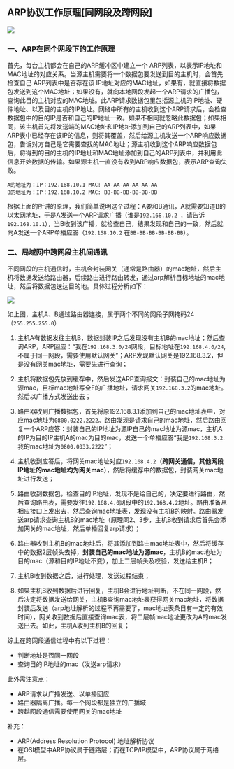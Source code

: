 ## ARP协议工作原理[同网段及跨网段]

![](https://img3.doubanio.com/view/photo/l/public/p2535457505.jpg)

### 一、ARP在同个网段下的工作原理

首先，每台主机都会在自己的ARP缓冲区中建立一个 ARP列表，以表示IP地址和MAC地址的对应关系。当源主机需要将一个数据包要发送到目的主机时，会首先检查自己 ARP列表中是否存在该 IP地址对应的MAC地址，如果有，就直接将数据包发送到这个MAC地址；如果没有，就向本地网段发起一个ARP请求的广播包，查询此目的主机对应的MAC地址。此ARP请求数据包里包括源主机的IP地址、硬件地址、以及目的主机的IP地址。网络中所有的主机收到这个ARP请求后，会检查数据包中的目的IP是否和自己的IP地址一致。如果不相同就忽略此数据包；如果相同，该主机首先将发送端的MAC地址和IP地址添加到自己的ARP列表中，如果ARP表中已经存在该IP的信息，则将其覆盖，然后给源主机发送一个ARP响应数据包，告诉对方自己是它需要查找的MAC地址；源主机收到这个ARP响应数据包后，将得到的目的主机的IP地址和MAC地址添加到自己的ARP列表中，并利用此信息开始数据的传输。如果源主机一直没有收到ARP响应数据包，表示ARP查询失败。

```
A的地址为：IP：192.168.10.1 MAC: AA-AA-AA-AA-AA-AA 
B的地址为：IP：192.168.10.2 MAC: BB-BB-BB-BB-BB-BB 
```

根据上面的所讲的原理，我们简单说明这个过程：A要和B通讯，A就需要知道B的以太网地址，于是A发送一个ARP请求广播（谁是`192.168.10.2 `，请告诉`192.168.10.1`），当B收到该广播，就检查自己，结果发现和自己的一致，然后就向A发送一个ARP单播应答（`192.168.10.2` 在`BB-BB-BB-BB-BB-BB`）。


### 二、局域网中跨网段主机间通讯

不同网段的主机通信时，主机会封装网关（通常是路由器）的mac地址，然后主机将数据发送给路由器，后续路由进行路由转发，通过arp解析目标地址的mac地址，然后将数据包送达目的地。具体过程分析如下：

![](https://img3.doubanio.com/view/photo/l/public/p2535455641.jpg)

如上图，主机A、B通过路由器连接，属于两个不同的网段子网掩码24（`255.255.255.0`）

1. 主机A有数据发往主机B，数据封装IP之后发现没有主机B的mac地址；然后查询ARP，ARP回应：“我在`192.168.3.0/24`网段，目标地址在`192.168.4.0/24`,不属于同一网段，需要使用默认网关”；ARP发现默认网关是192.168.3.2，但是没有网关mac地址，需要先进行查询；


2. 主机将数据包先放到缓存中，然后发送ARP查询报文：封装自己的mac地址为源mac，目标mac地址写全F的广播地址，请求网关`192.168.3.2`的mac地址。然后以广播方式发送出去；

3. 路由器收到广播数据包，首先将原192.168.3.1添加到自己的mac地址表中，对应mac地址为`0800.0222.2222`。路由发现是请求自己的mac地址，然后路由回复一个ARP应答：封装自己的IP地址为源IP自己的mac地址为源mac，主机A的IP为目的IP主机A的mac为目的mac，发送一个单播应答“我是`192.168.3.2`.我的mac地址为`0800.0333.2222`”；

4. 主机收到应答后，将网关mac地址对应`192.168.4.2`（**跨网关通信，其他网段IP地址的mac地址均为网关mac**），然后将缓存中的数据包，封装网关mac地址进行发送；

5. 路由收到数据包，检查目的IP地址，发现不是给自己的，决定要进行路由，然后查询路由表，需要发往`192.168.4.0`网段中的`192.168.4.2`地址。路由准备从相应接口上发出去，然后查询mac地址表，发现没有主机B的映射。路由器发送arp请求查询主机B的mac地址（原理同2、3步，主机B收到请求后首先会添加网关的mac地址，然后单播回复arp请求）；

6. 路由器收到主机B的mac地址后，将其添加到路由mac地址表中，然后将缓存中的数据2层帧头去掉，**封装自己的mac地址为源mac**，主机B的mac地址为目的mac（源和目的IP地址不变），加上二层帧头及校验，发送给主机B；

7. 主机B收到数据之后，进行处理，发送过程结束；

8. 如果主机B收到数据后进行回复，主机B会进行地址判断，不在同一网段，然后决定将数据发送给网关，主机B查询mac地址表获得网关mac地址，将数据封装后发送（arp地址解析的过程不再需要了，mac地址表条目有一定的有效时间），网关收到数据后直接查询mac表，将二层帧mac地址更改为A的mac发送出去。如此，主机A收到主机B的回复；

综上在跨网段通信过程中有以下过程：

* 判断地址是否同一网段
* 查询目的IP地址的mac（发送arp请求）

此外需注意点：

* ARP请求以广播发送、以单播回应
* 路由器隔离广播。每一个网段都是独立的广播域
* 跨越网段通信需要使用网关的mac地址

补充：

* ARP(Address Resolution Protocol) 地址解析协议
* 在OSI模型中ARP协议属于链路层；而在TCP/IP模型中，ARP协议属于网络层。





